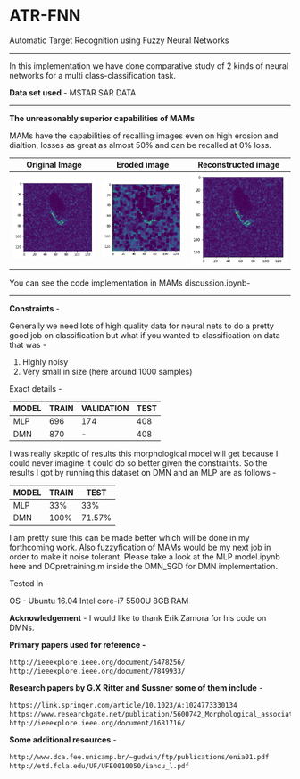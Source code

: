 # ATR-FNN
Automatic Target Recognition using Fuzzy Neural Networks

---
In this implementation we have done comparative study of 2 kinds of neural networks for a multi class-classification task.

**Data set used** - MSTAR SAR DATA

---
**The unreasonably superior capabilities of MAMs**

MAMs have the capabilities of recalling images even on high erosion and dialtion, losses as great as almost 50% and can be recalled at 0% loss.

Original Image   | Eroded image  | Reconstructed image|
:--------------------:|:-------------------:|:----------------------------:
![](./images/img-1.png)  | ![](./images/img-2.png)| ![](./images/img-3.png)         |


You can see the code implementation in MAMs discussion.ipynb- 

------------------------

**Constraints** -

Generally we need lots of high quality data for neural nets to do a pretty good job on classification but what if you wanted to classification on data that was -
1. Highly noisy
2. Very small in size (here around 1000 samples)

Exact details - 

|MODEL | TRAIN  | VALIDATION |TEST |   
| -------- | -------   |  -------------- | -------|
 |    MLP | 696      |    174           | 408   | 
 |    DMN | 870     |    -          | 408   | 
 
      
I was really skeptic of results this morphological model will get because I could never imagine it could do so better given the constraints. So the results I got by running this dataset on DMN and an MLP are  as follows - 


|MODEL | TRAIN   |TEST |   
| -------- | -------    |-------|
 |    MLP | 33%      |    33%| 
 |    DMN | 100%     | 71.57% | 
 
I am pretty sure this can be made better which will be done in my forthcoming work. Also fuzzyfication of MAMs would be my next job in order to make it noise tolerant. Please take a look at the MLP model.ipynb here and DCpretraining.m inside the DMN_SGD for DMN implementation.

Tested in -

OS - Ubuntu 16.04
Intel core-i7 5500U
8GB RAM

**Acknowledgement** - 
I would like to thank Erik Zamora for his code on DMNs. 

**Primary papers used for reference -**

 	http://ieeexplore.ieee.org/document/5478256/
 	http://ieeexplore.ieee.org/document/7849933/
 	
 **Research papers by G.X Ritter and Sussner some of them include** - 

	https://link.springer.com/article/10.1023/A:1024773330134
	https://www.researchgate.net/publication/5600742_Morphological_associative_memories
	http://ieeexplore.ieee.org/document/1681716/

**Some additional resources** - 

 	http://www.dca.fee.unicamp.br/~gudwin/ftp/publications/enia01.pdf
	http://etd.fcla.edu/UF/UFE0010050/iancu_l.pdf
